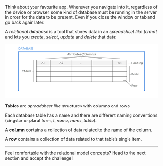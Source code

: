 Think about your favourite app.
Whenever you navigate into it, regardless of the device or browser, some kind of database must be running in the server in order for the data to be present. Even if you close the window or tab and go back again later.

A _relational database_ is a tool that stores data in an _spreadsheet like format_ and lets you _create_, _select_, _update_ and _delete_ that data:

![relational-model](.guides/img/sql-1-relational-model.png)

__Tables__ are _spreadsheet like_ structures with columns and rows.

Each database table has a name and there are different naming conventions (singular or plural form, *t_name*, *name_table*).

A __column__ contains a collection of data related to the name of the column.

A __row__ contains a collection of data related to that table’s single item.

--- 

Feel comfortable with the relational model concepts?
Head to the next section and accept the challenge!